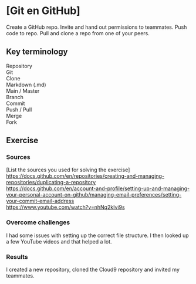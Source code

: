 # [Git en GitHub]
Create a GitHub repo. Invite and hand out permissions to teammates. Push code to repo. Pull and clone a repo from one of your peers.

## Key terminology
Repository  
Git  
Clone  
Markdown (.md)  
Main / Master  
Branch  
Commit  
Push / Pull  
Merge  
Fork  


## Exercise
### Sources
[List the sources you used for solving the exercise]  
https://docs.github.com/en/repositories/creating-and-managing-repositories/duplicating-a-repository  
https://docs.github.com/en/account-and-profile/setting-up-and-managing-your-personal-account-on-github/managing-email-preferences/setting-your-commit-email-address  
https://www.youtube.com/watch?v=nhNq2kIvi9s  
### Overcome challenges
I had some issues with setting up the correct file structure. I then looked up a few YouTube videos and that helped a lot.

### Results
I created a new repository, cloned the Cloud9 repository and invited my teammates.
